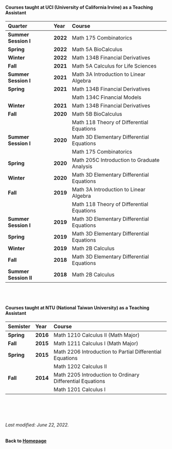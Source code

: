#### Courses taught at UCI (University of California Irvine) as a Teaching Assistant  

|__Quarter__ | __Year__ | __Course__ |
|:--------------- |  :------------ | :-----------------|
|__Summer Session I__ | __2022__ | Math 175 Combinatorics |
|__Spring__ | __2022__ | Math 5A BioCalculus  |
|__Winter__ | __2022__ | Math 134B Financial Derivatives  |
|__Fall__ | __2021__ | Math 5A Calculus for Life Sciences |
|__Summer Session I__ | __2021__ | Math 3A Introduction to Linear Algebra |
|__Spring__ | __2021__ | Math 134B Financial Derivatives  |
| | | Math 134C Financial Models  |
|__Winter__ | __2021__ | Math 134B Financial Derivatives  |
|__Fall__ | __2020__ | Math 5B BioCalculus  |
| | | Math 118 Theory of Differential Equations  |
|__Summer Session I__ | __2020__ | Math 3D Elementary Differential Equations |
| | | Math 175 Combinatorics  |
|__Spring__ | __2020__ | Math 205C Introduction to Graduate Analysis  |
|__Winter__ | __2020__ | Math 3D Elementary Differential Equations  |
|__Fall__ | __2019__ | Math 3A Introduction to Linear Algebra  |
| | | Math 118 Theory of Differential Equations  |
|__Summer Session I__ | __2019__ | Math 3D Elementary Differential Equations |
|__Spring__ | __2019__ | Math 3D Elementary Differential Equations |
|__Winter__  | __2019__ | Math 2B Calculus |
|__Fall__ | __2018__ | Math 3D Elementary Differential Equations |
|__Summer Session II__ | __2018__ | Math 2B Calculus |

<br />    
<br />    




#### Courses taught at NTU (National Taiwan University) as a Teaching Assistant  

| __Semister__ | __Year__ | __Course__ |
|:------------  | :------------ | :-----------------|
|__Spring__ | __2016__ | Math 1210 Calculus II (Math Major) |
|__Fall__ | __2015__ |  Math 1211 Calculus I  (Math Major) |
|__Spring__ | __2015__ | Math 2206 Introduction to Partial Differential Equations |
| | | Math 1202 Calculus II |
|__Fall__ | __2014__ | Math 2205 Introduction to Ordinary Differential Equations    |
| | |  Math 1201 Calculus I |







 
      
<br />    
<br />
<br />

###### Last modified: June 22, 2022.
#### Back to [Homepage](https://chaominl.github.io)
